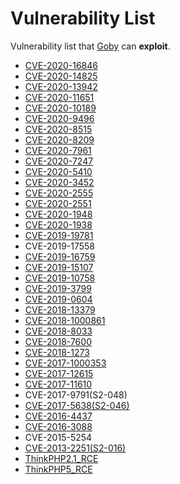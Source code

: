 # Vulnerability List

Vulnerability list that [Goby](https://gobies.org/) can **exploit**.

- [CVE-2020-16846](SaltStack/CVE-2020-16846)
- [CVE-2020-14825](WebLogic/CVE-2020-14825)
- [CVE-2020-13942](Unomi/CVE-2020-13942)
- [CVE-2020-11651](SaltStack/CVE-2020-11651)
- [CVE-2020-10189](ManageEngine/CVE-2020-10189)
- [CVE-2020-9496](OFBiz/CVE-2020-9496)
- [CVE-2020-8515](DrayTek/CVE-2020-8515)
- [CVE-2020-8209](Citrix/CVE-2020-8209)
- [CVE-2020-7961](LiferayPortal/CVE-2020-7961)
- [CVE-2020-7247](OpenSMTPD/CVE-2020-7247)
- [CVE-2020-5410](Spring/CVE-2020-5410)
- [CVE-2020-3452](Cisco/CVE-2020-3452)
- [CVE-2020-2555](WebLogic/CVE-2020-2555)
- [CVE-2020-2551](WebLogic/CVE-2020-2555)
- [CVE-2020-1948](Dubbo/CVE-2020-1948)
- [CVE-2020-1938](Tomcat/CVE-2020-1938)
- [CVE-2019-19781](Citrix/CVE-2019-19781)
- CVE-2019-17558
- [CVE-2019-16759](vBulletin/CVE-2019-16759)
- [CVE-2019-15107](Webmin/CVE-2019-15107)
- [CVE-2019-10758](Mongo-Express/CVE-2019-10758)
- [CVE-2019-3799](Spring/CVE-2019-3799)
- [CVE-2019-0604](SharePoint/CVE-2019-0604)
- [CVE-2018-13379](FortiOS/CVE-2018-13379)
- [CVE-2018-1000861](Jenkins/CVE-2018-1000861)
- [CVE-2018-8033](OFBiz/CVE-2018-8033)
- [CVE-2018-7600](Drupal/CVE-2018-7600)
- [CVE-2018-1273](Spring/CVE-2018-1273)
- [CVE-2017-1000353](Jenkins/CVE-2017-1000353)
- [CVE-2017-12615](Tomcat/CVE-2017-12615)
- [CVE-2017-11610](Supervisor/CVE-2017-11610)
- CVE-2017-9791(S2-048)
- [CVE-2017-5638(S2-046)](Struts2/S2-046(CVE-2017-5638))
- [CVE-2016-4437](Shiro/CVE-2016-4437)
- [CVE-2016-3088](ActiveMQ/CVE-2016-3088)
- CVE-2015-5254
- [CVE-2013-2251(S2-016)](Struts2/S2-016(CVE-2013-2251))
- [ThinkPHP2.1_RCE](ThinkPHP/ThinkPHP2.1_RCE)
- [ThinkPHP5_RCE](ThinkPHP/ThinkPHP5_RCE)